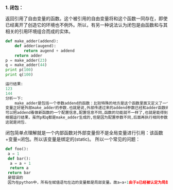 **1. 闭包：**

返回引用了自由变量的函数。这个被引用的自由变量将和这个函数一同存在，即使已经离开了创造它的环境也不例外。所以，有另一种说法认为闭包是由函数和与其相关的引用环境组合而成的实体。
```python
def make_adder(addend):
    def adder(augend):
        return augend + addend
    return adder
p = make_adder(23)
q = make_adder(44)
print p(100)
print q(100)

运行结果:
123
144
分析一下:
    make_adder是包括一个参数addend的函数：比较特殊的地方是这个函数里面又定义了一个新函数,这个新函数里面的一个
变量正好是外部make_adder的参数.也就是说,外部传递过来的addend参数已经和adder函数绑定到一起了,形成了一个新函数,我们
可以把addend看做新函数的一个配置信息,配置信息不同,函数的功能就不一样了,也就是能得到定制之后的函数.
根据运行结果，虽然p和q都是make_adder生成的,但是因为配置参数不同,后面再执行相同参数的函数后得到了不同的结果.
这就是闭包.
```
闭包简单点理解就是一个内部函数对外部变量但不是全局变量进行引用：该函数+变量=闭包。所以该变量是绑定的(static)。
所以一个常见的问题：
```python
def foo(): 
 a = 1
 def bar(): 
  a = a + 1
  return a 
 return bar
 是错误的
 因为在python中，所有在赋值语句左边的变量都是局部变量。故a=a+1由于a已经被认定为局部了，出错。解决：nonlocal
 ```